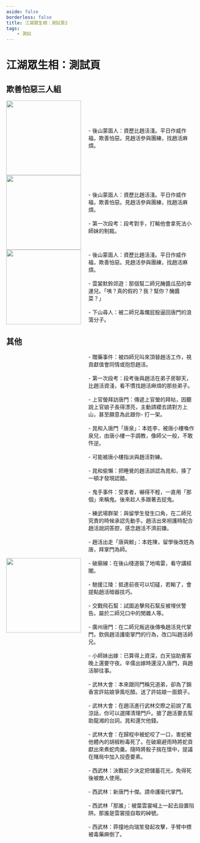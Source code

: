 ```yaml
---
aside: false
borderless: false
title: 江湖眾生相：測試頁2
tags:
    - 測試
---
```


# 江湖眾生相：測試頁

## 欺善怕惡三人組

<div style="display: flex; align-items: center;">
  <img src="/images/mobs/tang-men/male/trainee9_normal.webp" style="width: 200px; margin-right: 20px;">
  <div>
    - 後山蒙面人：資歷比趙活淺。平日作威作福，欺善怕惡。見趙活參與團練，找趙活麻煩。
  </div>
</div>

<div style="display: flex; align-items: center;">
  <img src="/images/mobs/tang-men/male/trainee5_normal.webp" style="width: 200px; margin-right: 20px;">
  <div>
    - 後山蒙面人：資歷比趙活淺。平日作威作福，欺善怕惡。見趙活參與團練，找趙活麻煩。<br><br>
    - 第一次段考：段考對手，打輸他會拿死法小師妹的制裁。
  </div>
</div>

<div style="display: flex; align-items: center;">
  <img src="/images/mobs/tang-men/male/trainee6_normal.webp" style="width: 200px; margin-right: 20px;">
  <div>
    - 後山蒙面人：資歷比趙活淺。平日作威作福，欺善怕惡。見趙活參與團練，找趙活麻煩。<br><br>
    - 雲裳默鈴郊遊：那個幫二師兄醃醬瓜茄的幸運兒。「咦？真的假的？我？幫你？醃醬菜？」<br><br>
    - 下山尋人：被二師兄毒爛屁股逼回唐門的浪蕩分子。
  </div>
</div>

## 其他

<div style="display: flex; align-items: center;">
  <img src="/images/mobs/tang-men/male/trainee1_normal.webp" style="width: 200px; margin-right: 20px;">
  <div>
- 贈藥事件：被四師兄叫來頂替趙活工作，視貢獻值會同情或抱怨趙活。<br><br>
- 第一次段考：段考後與趙活在弟子房聊天，比趙活資淺，看不慣找趙活麻煩的那些弟子。<br><br>
- 上官螢拜訪唐門：傳遞上官螢的拜帖，因聽說上官娘子長得漂亮，主動請纓去請對方上山，甚至願意為此跟你- 打一架。<br><br>
- 晁和入唐門「唐泉」：本姓李，被唐小樓喚作泉兒，由唐小樓一手調教，像師父一般，不敢忤逆。<br><br>
- 可能被唐小樓指派與趙活對練。<br><br>
- 晁和偷懶：把睡覺的趙活誤認為晁和，揍了一頓才發現認錯。<br><br>
- 鬼手事件：受害者，嚇得不輕，一直用「那個」來稱鬼。後來趁人多跟著去捉鬼。<br><br>
- 練武場群架：與留學生發生口角，在二師兄究責的時候承認先動手。趙活出來袒護時配合趙活說詞答腔，感念趙活不濟前嫌。<br><br>
- 趙活出走「唐與鯨」：本姓陳，留學後改姓為唐，拜掌門為師。<br><br>
- 破廟線：在後山棧道裝了地鳴雷，看守講經閣。<br><br>
- 馳援江陵：抵達前夜可以切磋，若輸了，會提點趙活暗器技巧。<br><br>
- 交戰飛石幫：試圖追擊飛石幫反被埋伏警告。屬於二師兄口中的閒雜人等。<br><br>
- 廣州唐門：在二師兄叛逃後傳喚趙活見代掌門，欽佩趙活護衛掌門的行為，改口叫趙活師兄。<br><br>
- 小師妹出嫁：已算得上資深，白天協助賓客晚上還要守夜。辛儒出嫁時還沒入唐門，與趙活聊往事。<br><br>
- 武林大會：本來跟同門稱兄道弟，卻為了錦香宮許姑娘爭風吃醋。送了許姑娘一面鏡子。<br><br>
- 武林大會：在趙活進行武林交際之前說了風涼話，你可以選擇清理門戶。搶了趙活要去幫助龍湘的台詞。晁和還欠他錢。<br><br>
- 武林大會：在歸程中被蛇咬了一口，害蛇被他體內的胡椒粉毒死了。在破廟避雨時將蛇貢獻出來煮蛇肉羹。隨時將骰子揣在懷中，提議在賭局中加入投壺要素。<br><br>
- 西武林：決戰前夕決定把儲蓄花光，免得死後被敵人使用。<br><br>
- 西武林：新唐門十傑。請命護衛代掌門。<br><br>
- 西武林「那誰」：被葉雲裳喊上一起去設置陷阱。那誰是雲裳擅自取的綽號。<br><br>
- 西武林：莽撞地向瑞笙發起攻擊，手臂中標被毒藥麻倒了。
  </div>
</div>

